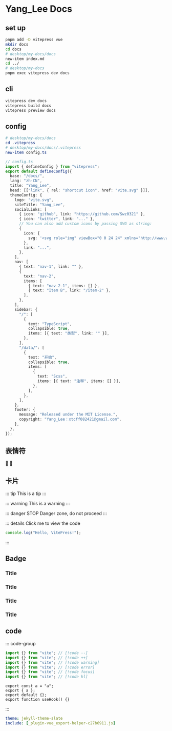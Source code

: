 # Yang_Lee Docs

## set up

```bash
pnpm add -D vitepress vue
mkdir docs
cd docs
# desktop/my-docs/docs
new-item index.md
cd ../
# desktop/my-docs
pnpm exec vitepress dev docs
```

## cli

```powershell
vitepress dev docs
vitepress build docs
vitepress preview docs
```

## config

```powershell
# desktop/my-docs/docs
cd .vitepress
# desktop/my-docs/docs/.vitepress
new-item config.ts
```

```ts
// config.ts
import { defineConfig } from "vitepress";
export default defineConfig({
  base: "/docs/",
  lang: "zh-CN",
  title: "Yang_Lee",
  head: [["link", { rel: "shortcut icon", href: "vite.svg" }]],
  themeConfig: {
    logo: "vite.svg",
    siteTitle: "Yang_Lee",
    socialLinks: [
      { icon: "github", link: "https://github.com/Swz0321" },
      { icon: "twitter", link: "..." },
      // You can also add custom icons by passing SVG as string:
      {
        icon: {
          svg: '<svg role="img" viewBox="0 0 24 24" xmlns="http://www.w3.org/2000/svg"><title>Dribbble</title><path d="M12...6.38z"/></svg>',
        },
        link: "...",
      },
    ],
    nav: [
      { text: "nav-1", link: "" },
      {
        text: "nav-2",
        items: [
          { text: "nav-2-1", items: [] },
          { text: "Item B", link: "/item-2" },
        ],
      },
    ],
    sidebar: {
      "/": [
        {
          text: "TypeScript",
          collapsible: true,
          items: [{ text: "类型", link: "" }],
        },
      ],
      "/data/": [
        {
          text: "开始",
          collapsible: true,
          items: [
            {
              text: "Scss",
              items: [{ text: "注释", items: [] }],
            },
          ],
        },
      ],
    },
    footer: {
      message: "Released under the MIT License.",
      copyright: "Yang_Lee：xtcff082421@gmail.com",
    },
  },
});
```

## 表情符

:tada:
:100:

## 卡片

::: tip
This is a tip
:::

::: warning
This is a warning
:::

::: danger STOP
Danger zone, do not proceed
:::

::: details Click me to view the code

```js
console.log("Hello, VitePress!");
```

:::

## Badge

### Title <Badge type="info" text="default" />

### Title <Badge type="tip" text="^1.9.0" />

### Title <Badge type="warning" text="beta" />

### Title <Badge type="danger" text="caution" />

## code

::: code-group

```ts [use.ts]
import {} from "vite"; // [!code --]
import {} from "vite"; // [!code ++]
import {} from "vite"; // [!code warning]
import {} from "vite"; // [!code error]
import {} from "vite"; // [!code focus]
import {} from "vite"; // [!code hl]
```

```ts{1,3-4}
export const a = "a";
export { a };
export default {};
export function useHook() {}
```

:::

```yml
theme: jekyll-theme-slate
include: [_plugin-vue_export-helper-c27b6911.js]
```

